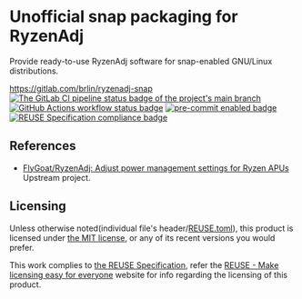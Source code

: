 # Unofficial snap packaging for RyzenAdj

Provide ready-to-use RyzenAdj software for snap-enabled GNU/Linux distributions.

<https://gitlab.com/brlin/ryzenadj-snap>  
[![The GitLab CI pipeline status badge of the project's `main` branch](https://gitlab.com/brlin/ryzenadj-snap/badges/main/pipeline.svg?ignore_skipped=true "Click here to check out the comprehensive status of the GitLab CI pipelines")](https://gitlab.com/brlin/ryzenadj-snap/-/pipelines) [![GitHub Actions workflow status badge](https://github.com/brlin-tw/ryzenadj-snap/actions/workflows/check-potential-problems.yml/badge.svg "GitHub Actions workflow status")](https://github.com/brlin-tw/ryzenadj-snap/actions/workflows/check-potential-problems.yml) [![pre-commit enabled badge](https://img.shields.io/badge/pre--commit-enabled-brightgreen?logo=pre-commit&logoColor=white "This project uses pre-commit to check potential problems")](https://pre-commit.com/) [![REUSE Specification compliance badge](https://api.reuse.software/badge/gitlab.com/brlin/ryzenadj-snap "This project complies to the REUSE specification to decrease software licensing costs")](https://api.reuse.software/info/gitlab.com/brlin/ryzenadj-snap)

## References

* [FlyGoat/RyzenAdj: Adjust power management settings for Ryzen APUs](https://github.com/FlyGoat/RyzenAdj)  
  Upstream project.

## Licensing

Unless otherwise noted(individual file's header/[REUSE.toml](REUSE.toml)), this product is licensed under [the MIT license](https://opensource.org/license/mit), or any of its recent versions you would prefer.

This work complies to [the REUSE Specification](https://reuse.software/spec/), refer the [REUSE - Make licensing easy for everyone](https://reuse.software/) website for info regarding the licensing of this product.
